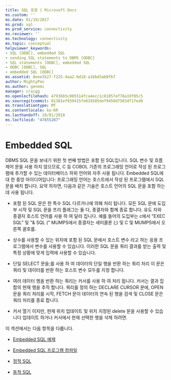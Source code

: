 ```yaml
---
title: SQL 포함 | Microsoft Docs
ms.custom: ''
ms.date: 01/19/2017
ms.prod: sql
ms.prod_service: connectivity
ms.reviewer: ''
ms.technology: connectivity
ms.topic: conceptual
helpviewer_keywords:
- SQL [ODBC], embedded SQL
- sending SQL statements to DBMS [ODBC]
- SQL statements [ODBC], embedded SQL
- ODBC [ODBC], SQL
- embedded SQL [ODBC]
ms.assetid: 8eee3527-f225-4aa2-bd18-a16bd3ab0fb7
author: MightyPen
ms.author: genemi
manager: craigg
ms.openlocfilehash: 47936b5c085514fca4ecc1c81057ef78a19f05c5
ms.sourcegitcommit: 61381ef939415fe019285def9450d7583df1fed0
ms.translationtype: MT
ms.contentlocale: ko-KR
ms.lasthandoff: 10/01/2018
ms.locfileid: "47855287"
---
```

# <a name="embedded-sql"></a>Embedded SQL
DBMS SQL 문을 보내기 위한 첫 번째 방법은 포함 된 SQL입니다. SQL 변수 및 흐름 제어 문을 사용 하지 않으므로, C 등 COBOL 기존의 프로그래밍 언어로 작성 된 프로그램에 추가할 수 있는 데이터베이스 하위 언어와 자주 사용 됩니다. Embedded SQL에 대 한 중앙 아이디어입니다: 프로그래밍 언어는 호스트에서 작성 된 프로그램에서 SQL 문을 배치 합니다. 요약 하자면, 다음과 같은 기술은 호스트 언어의 SQL 문을 포함 하는 데 사용 됩니다.  
  
-   포함 된 SQL 문은 한 특수 SQL 다르거나에 의해 처리 됩니다. 모든 SQL 문에 도입부 시작 및 SQL 문을 프리 플래그는 둘 다, 종결자와 함께 종료 합니다. 유도 자와 종결자 호스트 언어를 사용 하 여 달라 집니다. 예를 들어의 도입부는 c에서 "EXEC SQL" 및 "& SQL (" MUMPS에서 종결자는 세미콜론 (;) 및 C 및 MUMPS에서 오른쪽 괄호를.  
  
-   상수를 사용할 수 있는 위치에 포함 된 SQL 문에서 호스트 변수 라고 하는 응용 프로그램에서 변수를 사용할 수 있습니다. 이러한 SQL 문을 쿼리 결과를 받는 출력 및 특정 상황에 맞게 입력에 사용할 수 있습니다.  
  
-   단일 SELECT 문을;를 사용 하 여 데이터의 단일 행을 반환 하는 쿼리 처리 이 문은 쿼리 및 데이터를 반환 하는 호스트 변수 모두를 지정 합니다.  
  
-   여러 데이터 행을 반환 하는 쿼리는 커서를 사용 하 여 처리 됩니다. 커서는 결과 집합의 현재 행을 추적 합니다. 쿼리를 정의 하는 DECLARE CURSOR 문에, OPEN 문을 쿼리 처리를 시작, FETCH 문이 데이터의 연속 된 행을 검색 및 CLOSE 문은 쿼리 처리를 종료 합니다.  
  
-   커서 열기 이지만, 현재 위치 업데이트 및 위치 지정된 delete 문을 사용할 수 있습니다 업데이트 하거나 커서에서 현재 선택한 행을 삭제 하려면.  
  
 이 섹션에서는 다음 항목을 다룹니다.  
  
-   [Embedded SQL 예제](../../odbc/reference/embedded-sql-example.md)  
  
-   [Embedded SQL 프로그램 컴파일](../../odbc/reference/compiling-an-embedded-sql-program.md)  
  
-   [정적 SQL](../../odbc/reference/static-sql.md)  
  
-   [동적 SQL](../../odbc/reference/dynamic-sql.md)

